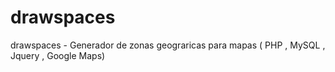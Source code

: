 drawspaces
==========

drawspaces - Generador de zonas geograricas para mapas ( PHP , MySQL , Jquery , Google Maps)
